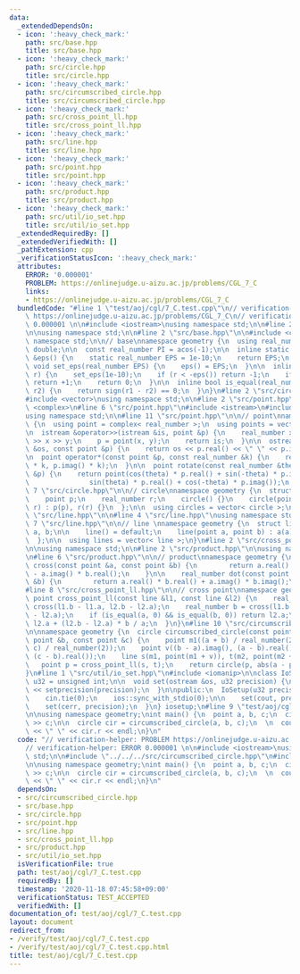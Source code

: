 ```yaml
---
data:
  _extendedDependsOn:
  - icon: ':heavy_check_mark:'
    path: src/base.hpp
    title: src/base.hpp
  - icon: ':heavy_check_mark:'
    path: src/circle.hpp
    title: src/circle.hpp
  - icon: ':heavy_check_mark:'
    path: src/circumscribed_circle.hpp
    title: src/circumscribed_circle.hpp
  - icon: ':heavy_check_mark:'
    path: src/cross_point_ll.hpp
    title: src/cross_point_ll.hpp
  - icon: ':heavy_check_mark:'
    path: src/line.hpp
    title: src/line.hpp
  - icon: ':heavy_check_mark:'
    path: src/point.hpp
    title: src/point.hpp
  - icon: ':heavy_check_mark:'
    path: src/product.hpp
    title: src/product.hpp
  - icon: ':heavy_check_mark:'
    path: src/util/io_set.hpp
    title: src/util/io_set.hpp
  _extendedRequiredBy: []
  _extendedVerifiedWith: []
  _pathExtension: cpp
  _verificationStatusIcon: ':heavy_check_mark:'
  attributes:
    ERROR: '0.000001'
    PROBLEM: https://onlinejudge.u-aizu.ac.jp/problems/CGL_7_C
    links:
    - https://onlinejudge.u-aizu.ac.jp/problems/CGL_7_C
  bundledCode: "#line 1 \"test/aoj/cgl/7_C.test.cpp\"\n// verification-helper: PROBLEM\
    \ https://onlinejudge.u-aizu.ac.jp/problems/CGL_7_C\n// verification-helper: ERROR\
    \ 0.000001 \n\n#include <iostream>\nusing namespace std;\n\n#line 2 \"src/circumscribed_circle.hpp\"\
    \n\nusing namespace std;\n\n#line 2 \"src/base.hpp\"\n\n#include <cmath>\nusing\
    \ namespace std;\n\n// base\nnamespace geometry {\n  using real_number = long\
    \ double;\n\n  const real_number PI = acos(-1);\n\n  inline static real_number\
    \ &eps() {\n    static real_number EPS = 1e-10;\n    return EPS;\n  }\n\n  static\
    \ void set_eps(real_number EPS) {\n    eps() = EPS;\n  }\n\n  inline int sign(real_number\
    \ r) {\n    set_eps(1e-10);\n    if (r < -eps()) return -1;\n    if (r > +eps())\
    \ return +1;\n    return 0;\n  }\n\n  inline bool is_equal(real_number r1, real_number\
    \ r2) {\n    return sign(r1 - r2) == 0;\n  }\n}\n#line 2 \"src/circle.hpp\"\n\n\
    #include <vector>\nusing namespace std;\n\n#line 2 \"src/point.hpp\"\n\n#include\
    \ <complex>\n#line 6 \"src/point.hpp\"\n#include <istream>\n#include <ostream>\n\
    using namespace std;\n\n#line 11 \"src/point.hpp\"\n\n// point\nnamespace geometry\
    \ {\n  using point = complex< real_number >;\n  using points = vector< point >;\n\
    \n  istream &operator>>(istream &is, point &p) {\n    real_number x, y;\n    is\
    \ >> x >> y;\n    p = point(x, y);\n    return is;\n  }\n\n  ostream &operator<<(ostream\
    \ &os, const point &p) {\n    return os << p.real() << \" \" << p.imag();\n  }\n\
    \n  point operator*(const point &p, const real_number &k) {\n    return point(p.real()\
    \ * k, p.imag() * k);\n  }\n\n  point rotate(const real_number &theta, const point\
    \ &p) {\n    return point(cos(theta) * p.real() + sin(-theta) * p.imag(),\n  \
    \               sin(theta) * p.real() + cos(-theta) * p.imag());\n  }\n}\n#line\
    \ 7 \"src/circle.hpp\"\n\n// circle\nnamespace geometry {\n  struct circle {\n\
    \    point p;\n    real_number r;\n    circle() {}\n    circle(point p, real_number\
    \ r) : p(p), r(r) {}\n  };\n\n  using circles = vector< circle >;\n}\n#line 2\
    \ \"src/line.hpp\"\n\n#line 4 \"src/line.hpp\"\nusing namespace std;\n\n#line\
    \ 7 \"src/line.hpp\"\n\n// line \nnamespace geometry {\n  struct line {\n    point\
    \ a, b;\n\n    line() = default;\n    line(point a, point b) : a(a), b(b) {}\n\
    \  };\n\n  using lines = vector< line >;\n}\n#line 2 \"src/cross_point_ll.hpp\"\
    \n\nusing namespace std;\n\n#line 2 \"src/product.hpp\"\n\nusing namespace std;\n\
    \n#line 6 \"src/product.hpp\"\n\n// product\nnamespace geometry {\n    real_number\
    \ cross(const point &a, const point &b) {\n        return a.real() * b.imag()\
    \ - a.imag() * b.real();\n    }\n\n    real_number dot(const point &a, const point\
    \ &b) {\n        return a.real() * b.real() + a.imag() * b.imag();\n    }\n}\n\
    #line 8 \"src/cross_point_ll.hpp\"\n\n// cross point\nnamespace geometry {\n \
    \ point cross_point_ll(const line &l1, const line &l2) {\n    real_number a =\
    \ cross(l1.b - l1.a, l2.b - l2.a);\n    real_number b = cross(l1.b - l1.a, l1.b\
    \ - l2.a);\n    if (is_equal(a, 0) && is_equal(b, 0)) return l2.a;\n    return\
    \ l2.a + (l2.b - l2.a) * b / a;\n  }\n}\n#line 10 \"src/circumscribed_circle.hpp\"\
    \n\nnamespace geometry {\n  circle circumscribed_circle(const point &a, const\
    \ point &b, const point &c) {\n    point m1((a + b) / real_number(2)), m2((b +\
    \ c) / real_number(2));\n    point v((b - a).imag(), (a - b).real()), w((b - c).imag(),\
    \ (c - b).real());\n    line s(m1, point(m1 + v)), t(m2, point(m2 + w));\n\n \
    \   point p = cross_point_ll(s, t);\n    return circle(p, abs(a - p));\n  }\n\
    }\n#line 1 \"src/util/io_set.hpp\"\n#include <iomanip>\n\nclass IoSetup {\n  using\
    \ u32 = unsigned int;\n\n  void set(ostream &os, u32 precision) {\n    os << fixed\
    \ << setprecision(precision);\n  }\n\npublic:\n  IoSetup(u32 precision = 15) {\n\
    \    cin.tie(0);\n    ios::sync_with_stdio(0);\n\n    set(cout, precision);\n\
    \    set(cerr, precision);\n  }\n} iosetup;\n#line 9 \"test/aoj/cgl/7_C.test.cpp\"\
    \n\nusing namespace geometry;\nint main() {\n  point a, b, c;\n  cin >> a >> b\
    \ >> c;\n\n  circle cir = circumscribed_circle(a, b, c);\n  \n  cout << cir.p\
    \ << \" \" << cir.r << endl;\n}\n"
  code: "// verification-helper: PROBLEM https://onlinejudge.u-aizu.ac.jp/problems/CGL_7_C\n\
    // verification-helper: ERROR 0.000001 \n\n#include <iostream>\nusing namespace\
    \ std;\n\n#include \"../../../src/circumscribed_circle.hpp\"\n#include \"../../../src/util/io_set.hpp\"\
    \n\nusing namespace geometry;\nint main() {\n  point a, b, c;\n  cin >> a >> b\
    \ >> c;\n\n  circle cir = circumscribed_circle(a, b, c);\n  \n  cout << cir.p\
    \ << \" \" << cir.r << endl;\n}\n"
  dependsOn:
  - src/circumscribed_circle.hpp
  - src/base.hpp
  - src/circle.hpp
  - src/point.hpp
  - src/line.hpp
  - src/cross_point_ll.hpp
  - src/product.hpp
  - src/util/io_set.hpp
  isVerificationFile: true
  path: test/aoj/cgl/7_C.test.cpp
  requiredBy: []
  timestamp: '2020-11-18 07:45:58+09:00'
  verificationStatus: TEST_ACCEPTED
  verifiedWith: []
documentation_of: test/aoj/cgl/7_C.test.cpp
layout: document
redirect_from:
- /verify/test/aoj/cgl/7_C.test.cpp
- /verify/test/aoj/cgl/7_C.test.cpp.html
title: test/aoj/cgl/7_C.test.cpp
---
```

